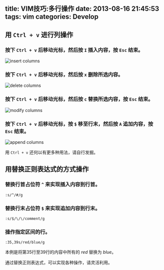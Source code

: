 title: VIM技巧:多行操作
date: 2013-08-16 21:45:53
tags: vim
categories: Develop
---

## 用 `Ctrl + v` 进行列操作

### 按下 `Ctrl + v` 后移动光标，然后按 `I` 插入内容，按 `Esc` 结束。

![insert columns](http://i1273.photobucket.com/albums/y408/angryz/vim-column-edit-000_zps5e6b57f1.gif)


### 按下 `Ctrl + v` 后移动光标，然后按 `x` 删除所选内容。

![delete columns](http://i1273.photobucket.com/albums/y408/angryz/vim-column-edit-001_zpse263eb02.gif)


### 按下 `Ctrl + v` 后移动光标，然后按 `c` 替换所选内容，按 `Esc` 结束。

![modify columns](http://i1273.photobucket.com/albums/y408/angryz/vim-column-edit-002_zps14ec65fa.gif)


### 按下 `Ctrl + v` 后移动光标，按 `$` 移至行末，然后按 `A` 追加内容，按 `Esc` 结束。

![append columns](http://i1273.photobucket.com/albums/y408/angryz/vim-column-edit-003_zps24fffda8.gif)


用 `Ctrl + v` 还何以有更多种用法，请自行发掘。


## 用替换正则表达式的方式操作

### 替换行首占位符 `^` 来实现插入内容到行首。
```vim
:s/^/#/g
```


### 替换行末占位符 `$` 来实现追加内容到行末。
```vim
:s/$/\/\/comment/g
```


### 操作指定区间的行。
```vim
:35,39s/red/blue/g
```
本例是将第35行至39行的内容中所有的 *red* 替换为 *blue*。


通过替换正则表达式，可以实现各种操作，请灵活利用。
